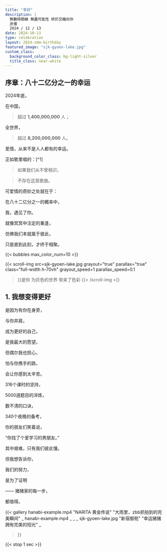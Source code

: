 ```yaml
---
title: "幸好"
description: |
  無數時間線 無盡可能性 終於交織向你
  彦儒
  2024 / 12 / 13
date: 2024-10-13
type: celebration
layout: 2024-zmm-birthday
featured_image: "sjk-gyoen-lake.jpg"
custom_class:
  background_color_class: bg-light-silver
  title_class: near-white
---
```




<section> 

# 序章：八十二亿分之一的幸运

2024年底，

在中国，

> 超过 **1,400,000,000** 人；

全世界，

> 超过 **8,200,000,000** 人。


爱情，从来不是人人都有的幸运。

正如歌里唱的：[^1]

> 如果我们从不曾相识，

> 不存在这首歌曲。

可爱情的奇妙之处就在于：

在八十二亿分之一的概率中，

我，遇见了你。

就像冥冥中注定的重逢，

仿佛我们本就属于彼此，

只是直到此刻，才终于相聚。

</section>

{{< bubbles max_color_num=10 >}}

{{< scroll-img src=sjk-gyoen-lake.jpg
  grayout="true"
  parallax="true"
  class="full-width h-70vh"
  grayout_speed=1
  parallax_speed=0.1
>}}是你
为灰色的世界
带来了色彩
{{< /scroll-img >}}

<section> 

# 1. 我想变得更好

是因为有你在身旁，

与你并肩，

成为更好的自己，

是我最大的愿望。

但偶尔我也担心，

怕与你携手的路，

会让你感到太辛苦。

316个课时的坚持，

5000道题目的淬炼，

数不清的口诀，

340个夜晚的备考，

你的朋友们笑着说，

“你找了个爱学习的男朋友。”

其中艰难，只有我们彼此懂。

但我想告诉你，

我们的努力，

是为了证明

—— 猪猪家的每一步，

都值得。

</section>

{{< gallery
  hanabi-example.mp4 "NARITA 黄金传说" "大雨里，zbb抓拍到的完美瞬间" _
  hanabi-example.mp4 _ _ _
  sjk-gyoen-lake.jpg "新宿御苑" "幸运猪猪拥有完美的阳光" _
>}}


{{< stop 1 sec >}}

<!--


---

{{< scroll-img src=sjk-gyoen-lake.jpg class="full-width"
  parallax="true"
/>}}

---

{{< scroll-img src=sjk-gyoen-lake.jpg class="full-width"
  grayout="true"
/>}}

---

{{< scroll-img src=sjk-gyoen-lake.jpg class="full-width" />}}

  寫給你的情書
{{< figure src=sjk-gyoen-lake.jpg class="full-width" >}}
-->


<!--

---



---



---


{{< stop 1 sec >}}

---

[^1]: test
-->


